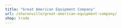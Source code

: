 ```yaml
---
title: "Great American Equipment Company"
url: /sharonville/great-american-equipment-company/
shop: trade
---
```

